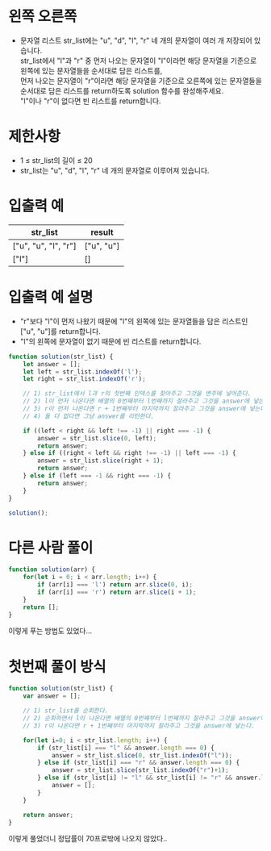 # 왼쪽 오른쪽
- 문자열 리스트 str_list에는 "u", "d", "l", "r" 네 개의 문자열이 여러 개 저장되어 있습니다.  
str_list에서 "l"과 "r" 중 먼저 나오는 문자열이 "l"이라면 해당 문자열을 기준으로 왼쪽에 있는 문자열들을 순서대로 담은 리스트를,  
먼저 나오는 문자열이 "r"이라면 해당 문자열을 기준으로 오른쪽에 있는 문자열들을 순서대로 담은 리스트를 return하도록 solution 함수를 완성해주세요.  
"l"이나 "r"이 없다면 빈 리스트를 return합니다.


# 제한사항
- 1 ≤ str_list의 길이 ≤ 20
- str_list는 "u", "d", "l", "r" 네 개의 문자열로 이루어져 있습니다.



# 입출력 예
| str_list | result |
| -------- | ------ |
| ["u", "u", "l", "r"] | ["u", "u"] |
| ["l"] | [] |

# 입출력 예 설명
- "r"보다 "l"이 먼저 나왔기 때문에 "l"의 왼쪽에 있는 문자열들을 담은 리스트인 ["u", "u"]를 return합니다.
- "l"의 왼쪽에 문자열이 없기 때문에 빈 리스트를 return합니다.


```javascript
function solution(str_list) {
    let answer = [];
    let left = str_list.indexOf('l');
    let right = str_list.indexOf('r');

    // 1) str_list에서 l과 r의 첫번째 인덱스를 찾아주고 그것을 변주에 넣어준다.
    // 2) l이 먼저 나온다면 배열의 0번째부터 l번째까지 잘라주고 그것을 answer에 넣는다.
    // 3) r이 먼저 나온다면 r + 1번째부터 마지막까지 잘라주고 그것을 answer에 넣는다.
    // 4) 둘 다 없다면 그냥 answer를 리턴한다.

    if ((left < right && left !== -1) || right === -1) {
        answer = str_list.slice(0, left);
        return answer;
    } else if ((right < left && right !== -1) || left === -1) {
        answer = str_list.slice(right + 1);
        return answer;
    } else if (left === -1 && right === -1) {
        return answer;
    }
}

solution();
```

# 다른 사람 풀이
```javascript
function solution(arr) {
    for(let i = 0; i < arr.length; i++) {
        if (arr[i] === 'l') return arr.slice(0, i);
        if (arr[i] === 'r') return arr.slice(i + 1);
    }
    return [];
}
```
이렇게 푸는 방법도 있었다...

# 첫번째 풀이 방식
```javascript
function solution(str_list) {
    var answer = [];

    // 1) str_list를 순회한다.
    // 2) 순회하면서 l이 나온다면 배열의 0번째부터 l번째까지 잘라주고 그것을 answer에 넣는다.
    // 3) r이 나온다면 r + 1번째부터 마지막까지 잘라주고 그것을 answer에 넣는다.

    for(let i=0; i < str_list.length; i++) {
        if (str_list[i] === "l" && answer.length === 0) {
            answer = str_list.slice(0, str_list.indexOf("l"));
        } else if (str_list[i] === "r" && answer.length === 0) {
            answer = str_list.slice(str_list.indexOf("r")+1);
        } else if (str_list[i] != "l" && str_list[i] != "r" && answer.length === 0) {
            answer = [];
        }
    }

    return answer;
}
```
이렇게 풀었더니 정답률이 70프로밖에 나오지 않았다..





